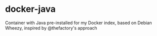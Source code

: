 # docker-java
Container with Java pre-installed for my Docker index, based on Debian Wheezy, inspired by @thefactory's approach
